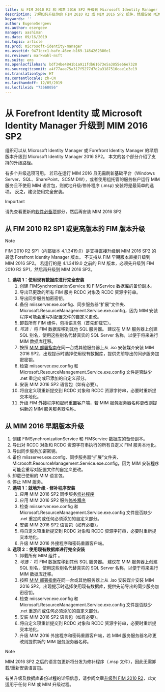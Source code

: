 ```yaml
---
title: 从 FIM 2010 R2 和 MIM 2016 SP2 升级到 Microsoft Identity Manager 2016 Service Pack 2 | Microsoft Docs
description: 了解如何升级你的 FIM 2010 R2 或 MIM 2016 SP2 组件，然后安装 MIM 2016 中的新增组件。
keywords: ''
author: EugeneSergeev
ms.author: esergeev
manager: aashiman
ms.date: 09/16/2019
ms.topic: article
ms.prod: microsoft-identity-manager
ms.assetid: 9471ccc1-bafe-46ee-b169-1464262380e1
ms.reviewer: markwahl-msft
ms.suite: ems
ms.openlocfilehash: bdf34be4841b1a911fdb61673e5a3855e66e7320
ms.sourcegitcommit: a4f77aae75a317f5277d7d2a3187516cae1e3e19
ms.translationtype: HT
ms.contentlocale: zh-CN
ms.lasthandoff: 12/05/2019
ms.locfileid: "73568056"
---
```

# <a name="mim-2016-sp2-upgrade--from-forefront-identity--or-microsoft-identity-manager"></a>从 Forefront Identity 或 Microsoft Identity Manager 升级到 MIM 2016 SP2

组织可以从 Microsoft Identity Manager 或 Forefront Identity Manager 的早期版本升级到 Microsoft Identity Manager 2016 SP2。  本文的各个部分介绍了支持的升级路径。

有多个升级选项可用。 若已在运行 MIM 2016 且无需刷新基础平台（Windows Server、SQL、SharePoint、SCSM DW），或者使用组托管的服务帐户运行 MIM 服务且不使用 MIM 语言包，则就地升级/修补程序 (.msp) 安装将是最简单的选项。 反之，建议使用完全安装。

> [!IMPORTANT]
> 请先查看更新的[软件必备项](prepare-server-ws2016.md#software-prerequisites)部分，然后再安装 MIM 2016 SP2

## <a name="upgrade-from-fim-2010-r2-sp1-or-later-fim-builds"></a>从 FIM 2010 R2 SP1 或更高版本的 FIM 版本升级

> [!NOTE]
> FIM 2010 R2 SP1（内部版本 4.1.3419.0）是支持直接升级到 MIM 2016 SP2 的最低 Forefront Identity Manager 版本。 不支持从 FIM 早期版本直接升级到 MIM 2016 SP2。 若运行的是 4.1.3419.0 之前的 FIM 版本，必须先升级到 FIM 2010 R2 SP1，然后再升级到 MIM 2016 SP2。

1. **选项 1：使用现有数据库进行完全安装**
    1. 创建 FIMSynchronizationService 和 FIMService 数据库的备份副本。
    1. 导出已更改的所有 FIM 服务 RCDC 对象及 RCDC 资源字符串。
    1. 导出同步服务加密密钥。
    1. 备份 miisserver.exe.config、同步服务器“扩展”文件夹、Microsoft.ResourceManagement.Service.exe.config，因为 MIM 安装程序可能会重写对配置文件的自定义更改。
    1. 卸载所有 FIM 组件，包括语言包（首先卸载它）。 
    1. *可选：* 将 FIM 数据库移到其他 SQL 服务器。 建议在 MIM 服务器上创建 SQL 别名，使用这些别名代替真实的 SQL Server 名称，以便于将来进行 MIM 数据库迁移。
    1. 按照 [MIM 部署指南](microsoft-identity-manager-deploy.md)在同一台或其他服务器上从 .iso 安装媒介安装 MIM 2016 SP2，出现提示时选择使用现有数据库，提供先前导出的同步服务加密密钥。
    1. 检查 miisserver.exe.config 和 Microsoft.ResourceManagement.Service.exe.config 文件是否缺少 .net 重定向或已添加的自定义部分。
    1. 安装 MIM 2016 SP2 语言包（如有必要）。
    1. 将自定义项重新提交到 RCDC 对象和 RCDC 资源字符串，必要时重新提交本地化。
    1. 升级 FIM 外接程序和密码重置客户端，若 MIM 服务服务器名称更改则提供新的 MIM 服务服务器名称。
    
## <a name="upgrade-from-previous-mim-2016-builds"></a>从 MIM 2016 早期版本升级
1. 创建 FIMSynchronizationService 和 FIMService 数据库的备份副本。
1. 导出对 RCDC 对象和 RCDC 资源字符串执行的所有自定义 FIM 服务本地化。
1. 导出同步服务加密密钥。
1. 备份 miisserver.exe.config、同步服务器“扩展”文件夹、Microsoft.ResourceManagement.Service.exe.config，因为 MIM 安装程序可能会重写对配置文件的自定义更改。
1. 卸载已使用的 MIM 语言包。
1. 停止 MIM 服务。
1. **选项 1：就地升级 - 修补程序安装**
    1. 应用 MIM 2016 SP2 同步服务[修补程序](https://www.microsoft.com/download/details.aspx?id=100412)
    1. 应用 MIM 2016 SP2 服务[修补程序](https://www.microsoft.com/download/details.aspx?id=100412)
    1. 检查 miisserver.exe.config 和 Microsoft.ResourceManagement.Service.exe.config 文件是否缺少 .net 重定向或任何必须添加的自定义部分。
    1. 安装 MIM 2016 SP2 语言包（如有必要）。
    1. 将自定义项重新提交到 RCDC 对象和 RCDC 资源字符串，必要时重新提交本地化。
    1. 升级 MIM 2016 外接程序和密码重置客户端。
1. **选项 2：使用现有数据库进行完全安装**
    1. 卸载所有 MIM 组件  。
    1. *可选：* 将 FIM 数据库移到其他 SQL 服务器。 建议在 MIM 服务器上创建 SQL 别名，使用这些别名代替真实的 SQL Server 名称，以便于将来进行 MIM 数据库迁移。
    1. 按照 [MIM 部署指南](microsoft-identity-manager-deploy.md)在同一台或其他服务器上从 .iso 安装媒介安装 MIM 2016 SP2，出现提示时选择使用现有数据库，提供先前导出的同步服务加密密钥。
    1. 检查 miisserver.exe.config 和 Microsoft.ResourceManagement.Service.exe.config 文件是否缺少 .net 重定向或任何必须添加的自定义部分。
    1. 安装 MIM 2016 SP2 语言包（如有必要）。
    1. 将自定义项重新提交到 RCDC 对象和 RCDC 资源字符串，必要时重新提交本地化。
    1. 升级 MIM 2016 外接程序和密码重置客户端，若 MIM 服务服务器名称更改则提供新的 MIM 服务服务器名称。

> [!NOTE]
> MIM 2016 SP2 之后的语言包更新将分发为修补程序（.msp 文件），因此无需卸载/重新安装语言包。

有关升级及数据库备份过程的详细信息，请参阅文章[升级到 FIM 2010 R2](https://docs.microsoft.com/previous-versions/mim/jj134291%28v%3dws.10%29)，此文适用于任何 FIM 或 MIM 升级过程。
